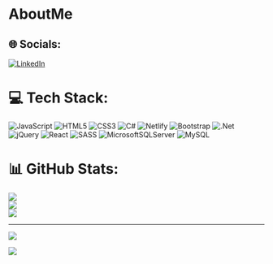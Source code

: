 # AboutMe
## 🌐 Socials:
[![LinkedIn](https://img.shields.io/badge/LinkedIn-%230077B5.svg?logo=linkedin&logoColor=white)](https://www.linkedin.com/in/saman-tofighian/) 

# 💻 Tech Stack:
![JavaScript](https://img.shields.io/badge/javascript-%23323330.svg?style=for-the-badge&logo=javascript&logoColor=%23F7DF1E) ![HTML5](https://img.shields.io/badge/html5-%23E34F26.svg?style=for-the-badge&logo=html5&logoColor=white) ![CSS3](https://img.shields.io/badge/css3-%231572B6.svg?style=for-the-badge&logo=css3&logoColor=white) ![C#](https://img.shields.io/badge/c%23-%23239120.svg?style=for-the-badge&logo=c-sharp&logoColor=white) ![Netlify](https://img.shields.io/badge/netlify-%23000000.svg?style=for-the-badge&logo=netlify&logoColor=#00C7B7) ![Bootstrap](https://img.shields.io/badge/bootstrap-%23563D7C.svg?style=for-the-badge&logo=bootstrap&logoColor=white) ![.Net](https://img.shields.io/badge/.NET-5C2D91?style=for-the-badge&logo=.net&logoColor=white) ![jQuery](https://img.shields.io/badge/jquery-%230769AD.svg?style=for-the-badge&logo=jquery&logoColor=white) ![React](https://img.shields.io/badge/react-%2320232a.svg?style=for-the-badge&logo=react&logoColor=%2361DAFB) ![SASS](https://img.shields.io/badge/SASS-hotpink.svg?style=for-the-badge&logo=SASS&logoColor=white) ![MicrosoftSQLServer](https://img.shields.io/badge/Microsoft%20SQL%20Sever-CC2927?style=for-the-badge&logo=microsoft%20sql%20server&logoColor=white) ![MySQL](https://img.shields.io/badge/mysql-%2300f.svg?style=for-the-badge&logo=mysql&logoColor=white)
# 📊 GitHub Stats:
![](https://github-readme-stats.vercel.app/api?username=saman-tofighian&theme=react&hide_border=false&include_all_commits=false&count_private=true)<br/>
![](https://github-readme-streak-stats.herokuapp.com/?user=saman-tofighian&theme=react&hide_border=false)<br/>
![](https://github-readme-stats.vercel.app/api/top-langs/?username=saman-tofighian&theme=react&hide_border=false&include_all_commits=false&count_private=true&layout=compact)

---
[![](https://visitcount.itsvg.in/api?id=saman-tofighian&icon=0&color=0)](https://visitcount.itsvg.in)

[![](https://visitcount.itsvg.in/api?id=saman-tofighian&label=front-end&color=9&icon=2&pretty=false)](https://visitcount.itsvg.in)

<!-- Proudly created with GPRM ( https://gprm.itsvg.in ) -->
